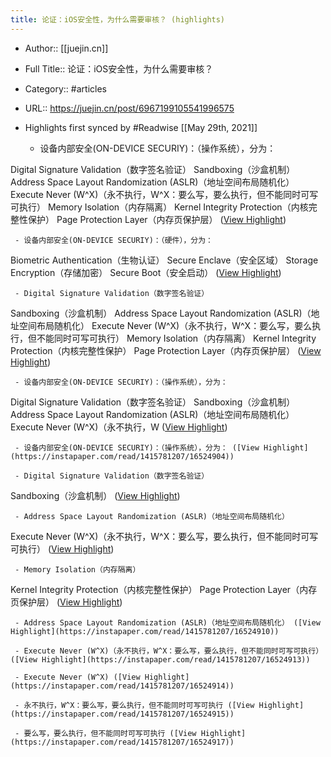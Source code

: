 ```yaml
---
title: 论证：iOS安全性，为什么需要审核？ (highlights)
---
```


- Author:: [[juejin.cn]]

- Full Title:: 论证：iOS安全性，为什么需要审核？

- Category:: #articles

- URL:: https://juejin.cn/post/6967199105541996575

- Highlights first synced by #Readwise [[May 29th, 2021]]
	 - 设备内部安全(ON-DEVICE SECURIY)：（操作系统），分为：

Digital Signature Validation（数字签名验证）
Sandboxing（沙盒机制）
Address Space Layout Randomization (ASLR)（地址空间布局随机化）
Execute Never (W^X)（永不执行，W^X：要么写，要么执行，但不能同时可写可执行）
Memory Isolation（内存隔离）
Kernel Integrity Protection（内核完整性保护）
Page Protection Layer（内存页保护层） ([View Highlight](https://instapaper.com/read/1415781207/16524892))

	 - 设备内部安全(ON-DEVICE SECURIY)：（硬件），分为：

Biometric Authentication（生物认证）
Secure Enclave（安全区域）
Storage Encryption（存储加密）
Secure Boot（安全启动） ([View Highlight](https://instapaper.com/read/1415781207/16524893))

	 - Digital Signature Validation（数字签名验证）
Sandboxing（沙盒机制）
Address Space Layout Randomization (ASLR)（地址空间布局随机化）
Execute Never (W^X)（永不执行，W^X：要么写，要么执行，但不能同时可写可执行）
Memory Isolation（内存隔离）
Kernel Integrity Protection（内核完整性保护）
Page Protection Layer（内存页保护层） ([View Highlight](https://instapaper.com/read/1415781207/16524897))

	 - 设备内部安全(ON-DEVICE SECURIY)：（操作系统），分为：

Digital Signature Validation（数字签名验证）
Sandboxing（沙盒机制）
Address Space Layout Randomization (ASLR)（地址空间布局随机化）
Execute Never (W^X)（永不执行，W ([View Highlight](https://instapaper.com/read/1415781207/16524899))

	 - 设备内部安全(ON-DEVICE SECURIY)：（操作系统），分为： ([View Highlight](https://instapaper.com/read/1415781207/16524904))

	 - Digital Signature Validation（数字签名验证）
Sandboxing（沙盒机制） ([View Highlight](https://instapaper.com/read/1415781207/16524906))

	 - Address Space Layout Randomization (ASLR)（地址空间布局随机化）
Execute Never (W^X)（永不执行，W^X：要么写，要么执行，但不能同时可写可执行） ([View Highlight](https://instapaper.com/read/1415781207/16524908))

	 - Memory Isolation（内存隔离）
Kernel Integrity Protection（内核完整性保护）
Page Protection Layer（内存页保护层） ([View Highlight](https://instapaper.com/read/1415781207/16524909))

	 - Address Space Layout Randomization (ASLR)（地址空间布局随机化） ([View Highlight](https://instapaper.com/read/1415781207/16524910))

	 - Execute Never (W^X)（永不执行，W^X：要么写，要么执行，但不能同时可写可执行） ([View Highlight](https://instapaper.com/read/1415781207/16524913))

	 - Execute Never (W^X) ([View Highlight](https://instapaper.com/read/1415781207/16524914))

	 - 永不执行，W^X：要么写，要么执行，但不能同时可写可执行 ([View Highlight](https://instapaper.com/read/1415781207/16524915))

	 - 要么写，要么执行，但不能同时可写可执行 ([View Highlight](https://instapaper.com/read/1415781207/16524917))
